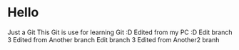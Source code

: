 # Hello
Just a Git
This Git is use for learning Git :D
Edited from my PC :D
Edit branch 3
Edited from Another branch 
Edit branch 3
Edited from Another2 branh
